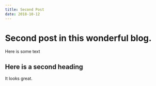 ```yaml
---
title: Second Post
date: 2018-10-12
---
```

# Second post in this wonderful blog.
Here is some text
## Here is a second heading
It looks great.
